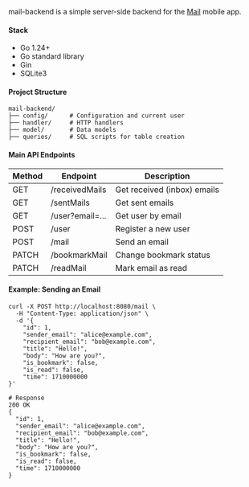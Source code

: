 mail-backend is a simple server-side backend for the [Mail](https://github.com/Gram-git/Mail) mobile app.

#### Stack
- Go 1.24+
- Go standard library
- Gin
- SQLite3

#### Project Structure
```
mail-backend/
├── config/      # Configuration and current user
├── handler/     # HTTP handlers
├── model/       # Data models
├── queries/     # SQL scripts for table creation
```

#### Main API Endpoints
| Method | Endpoint             | Description                      |
|--------|----------------------|----------------------------------|
| GET    | /receivedMails       | Get received (inbox) emails      |
| GET    | /sentMails           | Get sent emails                  |
| GET    | /user?email=...      | Get user by email                |
| POST   | /user                | Register a new user              |
| POST   | /mail                | Send an email                    |
| PATCH  | /bookmarkMail        | Change bookmark status           |
| PATCH  | /readMail            | Mark email as read               |

#### Example: Sending an Email
```
curl -X POST http://localhost:8080/mail \
  -H "Content-Type: application/json" \
  -d '{
    "id": 1,
    "sender_email": "alice@example.com",
    "recipient_email": "bob@example.com",
    "title": "Hello!",
    "body": "How are you?",
    "is_bookmark": false,
    "is_read": false,
    "time": 1710000000
}'

# Response
200 OK
{
  "id": 1,
  "sender_email": "alice@example.com",
  "recipient_email": "bob@example.com",
  "title": "Hello!",
  "body": "How are you?",
  "is_bookmark": false,
  "is_read": false,
  "time": 1710000000
}
```